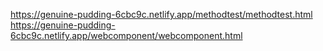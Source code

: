 https://genuine-pudding-6cbc9c.netlify.app/methodtest/methodtest.html <br>
https://genuine-pudding-6cbc9c.netlify.app/webcomponent/webcomponent.html
